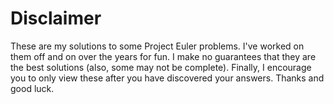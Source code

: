 # Disclaimer

These are my solutions to some Project Euler problems.  I've worked on them off
and on over the years for fun.  I make no guarantees that they are the best
solutions (also, some may not be complete). Finally, I encourage you to only
view these after you have discovered your answers.  Thanks and good luck.
